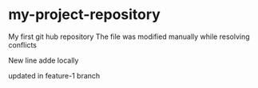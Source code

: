 # my-project-repository

My first git hub repository 
The file was modified manually while resolving conflicts


New line adde locally

updated in feature-1 branch